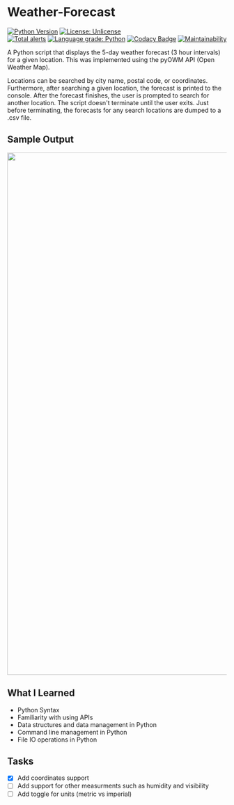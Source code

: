 # Weather-Forecast
[![Python Version](https://img.shields.io/badge/python-3.4%20%7C%203.5%20%7C%203.6%20%7C%203.7-blue.svg)](https://www.python.org/downloads/)
[![License: Unlicense](https://img.shields.io/badge/license-Unlicense-blue.svg)](http://unlicense.org/)
<br>
[![Total alerts](https://img.shields.io/lgtm/alerts/g/zspatter/weather-forecast.svg?logo=lgtm&logoWidth=18)](https://lgtm.com/projects/g/zspatter/weather-forecast/alerts/)
[![Language grade: Python](https://img.shields.io/lgtm/grade/python/g/zspatter/weather-forecast.svg?logo=lgtm&logoWidth=18)](https://lgtm.com/projects/g/zspatter/weather-forecast/context:python)
[![Codacy Badge](https://api.codacy.com/project/badge/Grade/09d7842eba10488d8469f5ece1076945?style=plastic)](https://www.codacy.com/app/localhost_2/weather-forecast?utm_source=github.com&amp;utm_medium=referral&amp;utm_content=zspatter/weather-forecast&amp;utm_campaign=Badge_Grade)
[![Maintainability](https://api.codeclimate.com/v1/badges/ed402bf00c3f3bcb1d5c/maintainability)](https://codeclimate.com/github/zspatter/weather-forecast/maintainability)

A Python script that displays the 5-day weather forecast (3 hour intervals) for a given location. This was implemented using the pyOWM API (Open Weather Map). 

Locations can be searched by city name, postal code, or coordinates. Furthermore, after searching a given location, the forecast is printed to the console. After the forecast finishes, the user is prompted to search for another location. The script doesn't terminate until the user exits. Just before terminating, the forecasts for any search locations are dumped to a .csv file.

## Sample Output
<p align=center>
  <img src=https://github.com/zspatter/weather-forecast/blob/master/sample_output.png alt=sample console output height=1200>
</p>

## What I Learned
* Python Syntax
* Familiarity with using APIs
* Data structures and data management in Python
* Command line management in Python
* File IO operations in Python

## Tasks
- [x] Add coordinates support
- [ ] Add support for other measurments such as humidity and visibility
- [ ] Add toggle for units (metric vs imperial)
